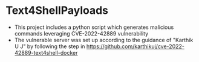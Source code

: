 # Text4ShellPayloads
- This project includes a python script which generates malicious commands leveraging CVE-2022-42889 vulnerability
- The vulnerable server was set up according to the guidance of "Karthik U J" by following the step in https://github.com/karthikuj/cve-2022-42889-text4shell-docker

